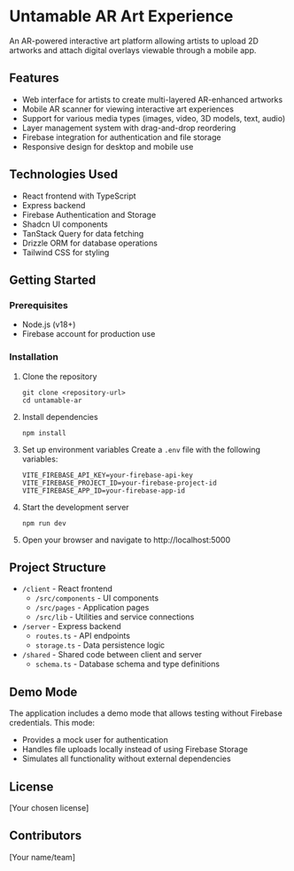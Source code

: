 # Untamable AR Art Experience

An AR-powered interactive art platform allowing artists to upload 2D artworks and attach digital overlays viewable through a mobile app.

## Features

- Web interface for artists to create multi-layered AR-enhanced artworks
- Mobile AR scanner for viewing interactive art experiences
- Support for various media types (images, video, 3D models, text, audio)
- Layer management system with drag-and-drop reordering
- Firebase integration for authentication and file storage
- Responsive design for desktop and mobile use

## Technologies Used

- React frontend with TypeScript
- Express backend
- Firebase Authentication and Storage
- Shadcn UI components
- TanStack Query for data fetching
- Drizzle ORM for database operations
- Tailwind CSS for styling

## Getting Started

### Prerequisites

- Node.js (v18+)
- Firebase account for production use

### Installation

1. Clone the repository
   ```
   git clone <repository-url>
   cd untamable-ar
   ```

2. Install dependencies
   ```
   npm install
   ```

3. Set up environment variables
   Create a `.env` file with the following variables:
   ```
   VITE_FIREBASE_API_KEY=your-firebase-api-key
   VITE_FIREBASE_PROJECT_ID=your-firebase-project-id
   VITE_FIREBASE_APP_ID=your-firebase-app-id
   ```

4. Start the development server
   ```
   npm run dev
   ```

5. Open your browser and navigate to http://localhost:5000

## Project Structure

- `/client` - React frontend
  - `/src/components` - UI components
  - `/src/pages` - Application pages
  - `/src/lib` - Utilities and service connections
- `/server` - Express backend
  - `routes.ts` - API endpoints
  - `storage.ts` - Data persistence logic
- `/shared` - Shared code between client and server
  - `schema.ts` - Database schema and type definitions

## Demo Mode

The application includes a demo mode that allows testing without Firebase credentials. This mode:
- Provides a mock user for authentication
- Handles file uploads locally instead of using Firebase Storage
- Simulates all functionality without external dependencies

## License

[Your chosen license]

## Contributors

[Your name/team]